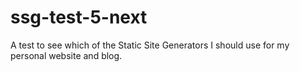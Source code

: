# ssg-test-5-next
A test to see which of the Static Site Generators I should use for my personal website and blog.
